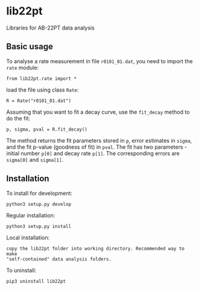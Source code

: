 # lib22pt
Libraries for AB-22PT data analysis

## Basic usage
To analyse a rate measurement in file `r0101_01.dat`, you need to import the `rate` module:
```
from lib22pt.rate import *
```
load the file using class `Rate`:
```n
R = Rate("r0101_01.dat")
```
Assuming that you want to fit a decay curve, use the `fit_decay` method to do the fit:
```
p, sigma, pval = R.fit_decay()
```
The method returns the fit parameters stored in `p`,  error estimates in `sigma`, and the fit p-value (goodness of fit) in `pval`. The fit has two parameters - initial number `p[0]` and decay rate `p[1]`. The corresponding errors are `sigma[0]` and `sigma[1]`.

## Installation
To install for development:

    python3 setup.py develop

Regular installation:

    python3 setup.py install

Local installation:

    copy the lib22pt folder into working directory. Recommended way to make
    "self-contained" data analysis folders.

To uninstall:

    pip3 uninstall lib22pt
